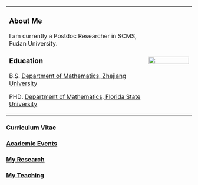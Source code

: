 
<table border="0">
  <tr>
    <td width="75%">
      <h3  style="color:black">
     About Me 
       </h3>
      <p>
 I am currently a Postdoc Researcher in SCMS, Fudan University.
     </p>
<h3  style="color:black">
  Education
</h3> 
<p>B.S. <a href="http://www.math.zju.edu.cn/">Department of Mathematics, Zhejiang University</a>
</p>
<p>
PHD. <a href="http://www.math.fsu.edu/">Department of Mathematics, Florida State University</a>
</p>
</td>
 
 <td width="25%">
      <img src="16_0315_(263).jpg" width="100%">    
    </td>
  </tr>
</table>

<h3>
Curriculum Vitae
</h3>
<h3>
<a href="Academic">Academic Events</a>
</h3>
<h3>
<a href="research">My Research</a>
</h3>
<h3>
<a href="teaching">My Teaching</a>
</h3>


 
 

 


